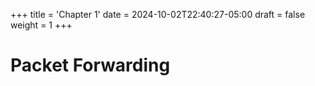 +++
title = 'Chapter 1'
date = 2024-10-02T22:40:27-05:00
draft = false
weight = 1
+++

# **Packet Forwarding**